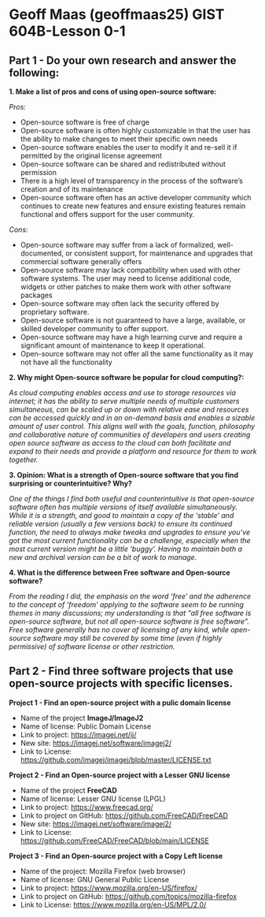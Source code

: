 # Geoff Maas (geoffmaas25) GIST 604B-Lesson 0-1

## Part 1 - Do your own research and answer the following: ##

**1. Make a list of pros and cons of using open-source software:**
   
   *Pros:*
   
   - Open-source software is free of charge
   - Open-source software is often highly customizable in that the user has the ability to make changes to meet their specific own needs
   - Open-source software enables the user to modify it and re-sell it if permitted by the original license agreement
   - Open-source software can be shared and redistributed without permission
   - There is a high level of transparency in the process of the software’s creation and of its maintenance
   - Open-source software often has an active developer community which continues to create new features and ensure existing features remain   functional and offers support for the user community.

   *Cons:*
   
   - Open-source software may suffer from a lack of formalized, well-documented, or consistent support, for maintenance and upgrades that commercial software generally offers
   - Open-source software may lack compatibility when used with other software systems.
The user may need to license additional code, widgets or other patches to make them work with other software packages
- Open-source software may often lack the security offered by proprietary software.
- Open-source software is not guaranteed to have a large, available, or skilled developer community to offer support.
- Open-source software may have a high learning curve and require a significant amount of maintenance to keep it operational.
- Open-source software may not offer all the same functionality as it may not have all the functionality

**2. Why might Open-source software be popular for cloud computing?:**
   
*As cloud computing enables access and use to storage resources via internet; it has the ability to serve multiple needs of multiple customers simultaneous, can be scaled up or down with relative ease and resources can be accessed quickly and in an on-demand basis and enables a sizable amount of user control. This aligns well with the goals, function, philosophy and collaborative nature of communities of developers and users creating open source software as access to the cloud can both facilitate and expand to their needs and provide a platform and resource for them to work together.*

**3.	Opinion: What is a strength of Open-source software that you find surprising or counterintuitive? Why?**
   
*One of the things I find both useful and counterintuitive is that open-source software often has multiple versions of itself available simultaneously. While it is a strength, and good to maintain a copy of the ‘stable’ and reliable version (usually a few versions back) to ensure its continued function, the need to always make tweaks and upgrades to ensure you’ve got the most current functionality can be a challenge, especially when the most current version might be a little ‘buggy’. Having to maintain both a new and archival version can be a bit of work to manage.*

**4.	What is the difference between Free software and Open-source software?**
   
*From the reading I did, the emphasis on the word ‘free’ and the adherence to the concept of ‘freedom’ applying to the software seem to be running themes in many discussions; my understanding is that "all free software is open-source software, but not all open-source software is free software". Free software generally has no cover of licensing of any kind, while open-source software may still be covered by some time (even if highly permissive) of software license or other restriction.*

## Part 2 - Find three software projects that use open-source projects with specific licenses.  ##

**Project 1 - Find an open-source project with a pulic domain license**
- Name of the project **ImageJ/ImageJ2**
- Name of license: Public Domain License
- Link to project: https://imagej.net/ij/
- New site: https://imagej.net/software/imagej2/
- Link to License: https://github.com/imagej/imagej/blob/master/LICENSE.txt

**Project 2 - Find an Open-source project with a Lesser GNU license**
- Name of the project **FreeCAD**
- Name of license: Lesser GNU license (LPGL)
- Link to project: https://www.freecad.org/
- Link to project on GitHub: https://github.com/FreeCAD/FreeCAD
- New site: https://imagej.net/software/imagej2/
- Link to License: https://github.com/FreeCAD/FreeCAD/blob/main/LICENSE

**Project 3 - Find an Open-source project with a Copy Left license**
- Name of the project: Mozilla Firefox (web browser)
- Name of license: GNU General Public License
- Link to project: https://www.mozilla.org/en-US/firefox/
- Link to project on GitHub: https://github.com/topics/mozilla-firefox
- Link to License: https://www.mozilla.org/en-US/MPL/2.0/
